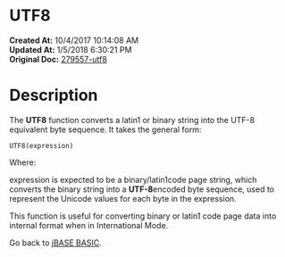 # UTF8

**Created At:** 10/4/2017 10:14:08 AM  
**Updated At:** 1/5/2018 6:30:21 PM  
**Original Doc:** [279557-utf8](https://docs.jbase.com/36868-jbase-basic/279557-utf8)  


# Description

The **UTF8** function converts a latin1 or binary string into the UTF-8 equivalent byte sequence. It takes the general form:

```
UTF8(expression)
```

Where:

expression is expected to be a binary/latin1code page string, which converts the binary string into a **UTF-8**encoded byte sequence, used to represent the Unicode values for each byte in the expression.

This function is useful for converting binary or latin1 code page data into internal format when in International Mode.



Go back to [jBASE BASIC](./../jbase-basic-programmers-reference-guide).
